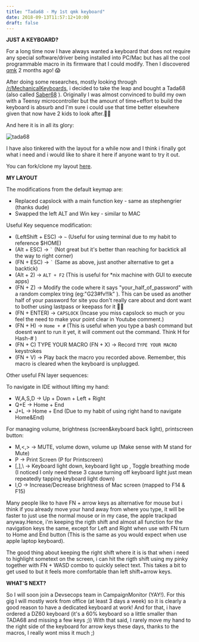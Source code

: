 ```yaml
---
title: "Tada68 - My 1st qmk keyboard"
date: 2018-09-13T11:57:12+10:00
draft: false
---
```


__JUST A KEYBOARD?__

For a long time now I have always wanted a keyboard that does not require any special software/driver being installed into PC/Mac but has all the cool programmable macro in its firmware that I could modify. Then I discovered [qmk](https://github.com/qmk/qmk_firmware) 2 months ago! 😱

After doing some researches, mostly looking through [/r/MechanicalKeyboards](https://www.reddit.com/r/MechanicalKeyboards), i decided to take the leap and bought a Tada68 (also called [Saber68](https://www.originativeco.com/) ). Originally I was almost convinced to build my own with a Teensy microcontroller but the amount of time+effort to build the keyboard is absurb and I'm sure i could use that time better elsewhere given that now have 2 kids to look after.🤷‍♂️  

And here it is in all its glory:

![tada68](/static/tada68.jpeg)

I have also tinkered with the layout for a while now and I think i finally got what i need and i would like to share it here if anyone want to try it out.

You can fork/clone my layout [here](https://github.com/santrancisco/qmk_firmware/tree/master/keyboards/tada68/keymaps/santrancisco). 


__MY LAYOUT__

The modifications from the default keymap are:

 - Replaced capslock with a main function key - same as stephengrier (thanks dude)
 - Swapped the left ALT and Win key - similar to MAC

Useful Key sequence modification:

 - (LeftShift + ESC) -> `~`   (Useful for using terminal due to my habit to reference $HOME)
 - (Alt + ESC)       -> `` ` ``  (Not great but it's better than reaching for backtick all the way to right corner)
 - (FN  + ESC)       -> `` ` ``  (Same as above, just another alternative to get a backtick)
 - (Alt + 2)         -> `ALT + F2` (This is useful for *nix machine with GUI to execute apps)
 - (FN + Z)        -> Modify the code where it says "your_half_of_password" with a random complex tring (eg:"G23#fv!!lk" ). This can be used as another half of your password for site you don't really care about and dont want to bother using lastpass or keepass for it 🤷‍♂️
 - (FN +  ENTER)     -> `CAPSLOCK`  (Incase you miss capslock so much or you feel the need to make your point clear in Youtube comment.)
 - (FN  + H)         -> `Home + #` (This is useful when you type a bash command but doesnt want to run it yet, it will comment out the command. Think H for Hash-# )
 - (FN + C) TYPE YOUR MACRO (FN + X) -> Record `TYPE YOUR MACRO` keystrokes
 - (FN + V)        -> Play back the macro you recorded above. Remember, this macro is cleared when the keyboard is unplugged.



Other useful FN layer sequences:

To navigate in IDE without lifting my hand:

 - W,A,S,D -> Up + Down + Left + Right  
 - Q+E     -> Home + End
 - J+L     -> Home + End (Due to my habit of using right hand to navigate Home&End) 

For managing volume, brightness (screen&keyboard back light), printscreen button:

 - M,<,>   -> MUTE, volume down, volume up (Make sense with M stand for Mute)
 - P       -> Print Screen (P for Printscreen)
 - [,],\   -> Keyboard light down, keyboard light up , Toggle breathing mode (I noticed I only need these 3 cause turning off keyboard light just mean repeatedly tapping keyboard light down)
 - I,O     -> Increase/Decrease brightness of Mac screen (mapped to F14 & F15)
 

Many people like to have FN + arrow keys as alternative for mouse but i think if you already move your hand away from where you type, it will be faster to just use the normal mouse or in my case, the apple trackpad anyway.Hence, i'm keeping the rigth shift and almost all function for the navigation keys the same, except for Left and Right when use with FN turn to Home and End button (This is the same as you would expect when use apple laptop keyboard). 

The good thing about keeping the right shift where it is is that when i need to highlight sometext on the screen, i can hit the rigth shift using my pinky together with FN + WASD combo to quickly select text. This takes a bit to get used to but it feels more comfortable than left shift+arrow keys. 


__WHAT'S NEXT?__

So I will soon join a Devsecops team in CampaignMonitor (YAY!). For this gig I will mostly work from office (at least 3 days a week) so it is clearly a good reason to have a dedicated keyboard at work! And for that, i have ordered a DZ60 keyboard (it's a 60% keyboard so a little smaller than TADA68 and missing a few keys ;)) With that said, I rarely move my hand to the right side of the keyboard for arrow keys these days, thanks to the macros, I really wont miss it much ;) 